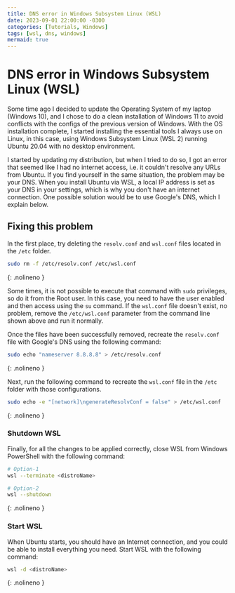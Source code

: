 ```yaml
---
title: DNS error in Windows Subsystem Linux (WSL)
date: 2023-09-01 22:00:00 -0300
categories: [Tutorials, Windows]
tags: [wsl, dns, windows]
mermaid: true
---
```


# DNS error in Windows Subsystem Linux (WSL)

Some time ago I decided to update the Operating System of my laptop (Windows 10), and I chose to do a clean installation of Windows 11 to avoid conflicts with the configs of the previous version of Windows. With the OS installation complete, I started installing the essential tools I always use on Linux, in this case, using Windows Subsystem Linux (WSL 2) running Ubuntu 20.04 with no desktop environment.

I started by updating my distribution, but when I tried to do so, I got an error that seemed like I had no internet access, i.e. it couldn't resolve any URLs from Ubuntu. If you find yourself in the same situation, the problem may be your DNS. When you install Ubuntu via WSL, a local IP address is set as your DNS in your settings, which is why you don't have an internet connection. One possible solution would be to use Google's DNS, which I explain below.

## Fixing this problem

In the first place, try deleting the `resolv.conf` and `wsl.conf` files located in the `/etc` folder.

```sh
sudo rm -f /etc/resolv.conf /etc/wsl.conf
```
{: .nolineno }

Some times, it is not possible to execute that command with `sudo` privileges, so do it from the Root user. In this case, you need to have the user enabled and then access using the `su` command. If the `wsl.conf` file doesn't exist, no problem, remove the `/etc/wsl.conf` parameter from the command line shown above and run it normally.

Once the files have been successfully removed, recreate the `resolv.conf` file with Google's DNS using the following command:

```sh
sudo echo "nameserver 8.8.8.8" > /etc/resolv.conf
```
{: .nolineno }

Next, run the following command to recreate the `wsl.conf` file in the `/etc` folder with those configurations.

```sh
sudo echo -e "[network]\ngenerateResolvConf = false" > /etc/wsl.conf
```
{: .nolineno }

### Shutdown WSL

Finally, for all the changes to be applied correctly, close WSL from Windows PowerShell with the following command:

```sh
# Option-1
wsl --terminate <distroName>

# Option-2
wsl --shutdown
```
{: .nolineno }

### Start WSL

When Ubuntu starts, you should have an Internet connection, and you could be able to install everything you need. Start WSL with the following command:

```sh
wsl -d <distroName>
```
{: .nolineno }
